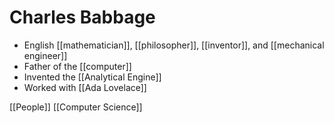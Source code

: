 # Charles Babbage

- English [[mathematician]], [[philosopher]], [[inventor]], and [[mechanical engineer]]
- Father of the [[computer]]
- Invented the [[Analytical Engine]]
- Worked with [[Ada Lovelace]]

[[People]] [[Computer Science]]

